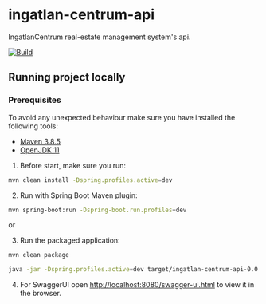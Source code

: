 # ingatlan-centrum-api

IngatlanCentrum real-estate management system's api.

[![Build](https://github.com/MiklosArpad/ingatlan-centrum-api/actions/workflows/build.yml/badge.svg)](https://github.com/MiklosArpad/ingatlan-centrum-api/actions/workflows/build.yml)

## Running project locally

### Prerequisites

To avoid any unexpected behaviour make sure you have installed the following tools:

- [Maven 3.8.5](https://maven.apache.org/download.cgi)
- [OpenJDK 11](https://adoptium.net/temurin/releases)

1. Before start, make sure you run:

```bash
mvn clean install -Dspring.profiles.active=dev
```

2. Run with Spring Boot Maven plugin:

```bash
mvn spring-boot:run -Dspring-boot.run.profiles=dev
```

or

3. Run the packaged application:

```bash
mvn clean package

java -jar -Dspring.profiles.active=dev target/ingatlan-centrum-api-0.0.1-SNAPSHOT.jar
```

4. For SwaggerUI open [http://localhost:8080/swagger-ui.html](http://localhost:8080/swagger-ui.html) to view it in the browser.
